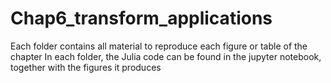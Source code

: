 # Chap6_transform_applications

Each folder contains all material to reproduce each figure or table of the chapter
In each folder, the Julia code can be found in the jupyter notebook, together with the figures it produces
